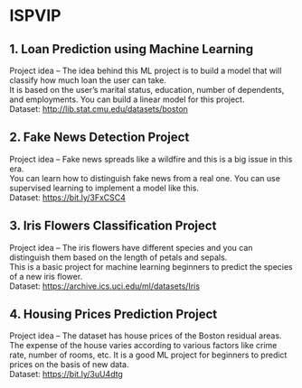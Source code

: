 # ISPVIP

## 1. Loan Prediction using Machine Learning<br>
Project idea – The idea behind this ML project is to build a model that will classify how much loan the user can take. <br>
It is based on the user’s marital status, education, number of dependents, and employments. You can build a linear model for this project. <br>
Dataset: http://lib.stat.cmu.edu/datasets/boston

## 2. Fake News Detection Project
Project idea – Fake news spreads like a wildfire and this is a big issue in this era.<br>
You can learn how to distinguish fake news from a real one. You can use supervised learning to implement a model like this. <br>
Dataset: https://bit.ly/3FxCSC4<br>

## 3. Iris Flowers Classification Project
Project idea – The iris flowers have different species and you can distinguish them based on the length of petals and sepals.<br>
This is a basic project for machine learning beginners to predict the species of a new iris flower.<br>
Dataset: https://archive.ics.uci.edu/ml/datasets/Iris<br>

## 4. Housing Prices Prediction Project 
Project idea – The dataset has house prices of the Boston residual areas.<br>
The expense of the house varies according to various factors like crime rate, number of rooms, etc. It is a good ML project for beginners to predict prices on the basis of new data.<br>
Dataset: https://bit.ly/3uU4dtg


